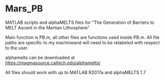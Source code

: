 # Mars_PB
MATLAB scripts and alphaMELTS files for "The Generation of Barriers to MELT Ascent in the Martian Lithosphere"

Main function is PB.m, all other files are functions used inside PB.m. All file paths are specific to my machineand will need to be relabeled with respect to the user.

alphamelts can be downloaded at https://magmasource.caltech.edu/alphamelts/

All files should work with up to MATLAB R2017a and alphaMELTS 1.7

